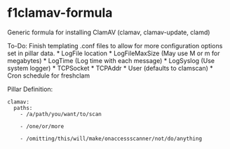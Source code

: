 # f1clamav-formula

Generic formula for installing ClamAV (clamav, clamav-update, clamd)

To-Do:
  Finish templating .conf files to allow for more configuration options set in pillar data.
    * LogFile location
    * LogFileMaxSize (May use M or m for megabytes)
    * LogTime (Log time with each message)
    * LogSyslog (Use system logger)
    * TCPSocket
    * TCPAddr
    * User (defaults to clamscan)
    * Cron schedule for freshclam


Pillar Definition:

```
clamav:
  paths:
    - /a/path/you/want/to/scan

    - /one/or/more

    - /omitting/this/will/make/onaccessscanner/not/do/anything
```

